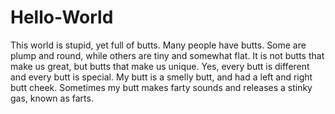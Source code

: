 # Hello-World
This world is stupid, yet full of butts. Many people have butts. Some are plump and round, while others are tiny and somewhat flat. It is not butts that make us great, but butts that make us unique. Yes, every butt is different and every butt is special.
My butt is a smelly butt, and had a left and right butt cheek. Sometimes my butt makes farty sounds and releases a stinky gas, known as farts.

